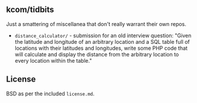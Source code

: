 ## kcom/tidbits

Just a smattering of miscellanea that don't really warrant their own repos.

* `distance_calculator/` - submission for an old interview question:
  "Given the latitude and longitude of an arbitrary location and a SQL table full
  of locations with their latitudes and longitudes, write some PHP code that will
  calculate and display the distance from the arbitrary location to every location
  within the table."

## License

BSD as per the included `license.md`.